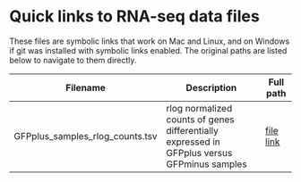 # Quick links to RNA-seq data files

These files are symbolic links that work on Mac and Linux, and on Windows if git was installed with symbolic links enabled. The original paths are listed below to navigate to them directly.

| Filename | Description | Full path |
| -------- | --------- | --------- |
| GFPplus_samples_rlog_counts.tsv | rlog normalized counts of genes differentially expressed in GFPplus versus GFPminus samples | [file link](https://github.com/meekrob/ELT-2-ChIP-revision/blob/master/Rob/03_emb_L1_L3_intestine_RNAseq/03_output/rlog_counts/GFPplus_samples_rlog_counts.tsv) |

